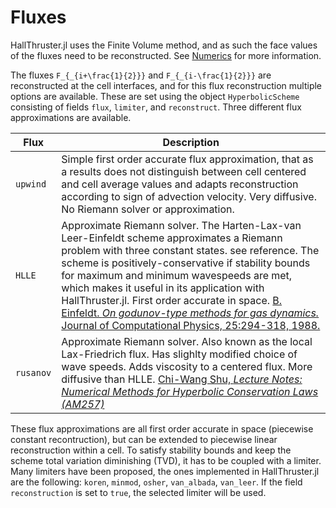 # Fluxes

HallThruster.jl uses the Finite Volume method, and as such the face values of the fluxes need to be reconstructed. See [Numerics](@ref) for more information.


The fluxes ``F_{_{i+\frac{1}{2}}}`` and ``F_{_{i-\frac{1}{2}}}`` are reconstructed at the cell interfaces, and for this flux reconstruction multiple options are available. These are set using the object `HyperbolicScheme` consisting of fields `flux`, `limiter`, and `reconstruct`.
Three different flux approximations are available.

| Flux                   |  Description                                                  |
| ----------------------- | ------------------------------------------------------------------------------------------------------------------------ |
| `upwind`                                                    | Simple first order accurate flux approximation, that as a results does not distinguish between cell centered and cell average values and adapts reconstruction according to sign of advection velocity. Very diffusive. No Riemann solver or approximation.   |
| `HLLE`       | Approximate Riemann solver. The Harten-Lax-van Leer-Einfeldt scheme approximates a Riemann problem with three constant states. see reference. The scheme is positively-conservative if stability bounds for maximum and minimum wavespeeds are met, which makes it useful in its application with HallThruster.jl. First order accurate in space. [B. Einfeldt. *On godunov-type methods for gas dynamics.* Journal of Computational Physics, 25:294-318, 1988.](https://epubs.siam.org/doi/10.1137/0725021) |
| `rusanov`                                                     | Approximate Riemann solver. Also known as the local Lax-Friedrich flux. Has slighlty modified choice of wave speeds. Adds viscosity to a centered flux. More diffusive than HLLE. [Chi-Wang Shu, *Lecture Notes: Numerical Methods for Hyperbolic Conservation Laws (AM257)*](https://mathema.tician.de/dl/academic/notes/257/257.pdf)


These flux approximations are all first order accurate in space (piecewise constant recontruction), but can be extended to piecewise linear reconstruction within a cell. To satisfy stability bounds and keep the scheme total variation diminishing (TVD), it has to be coupled with a limiter. Many limiters have been proposed, the ones implemented in HallThruster.jl are the following: `koren`, `minmod`, `osher`, `van_albada`, `van_leer`. If the field `reconstruction` is set to `true`, the selected limiter will be used.
